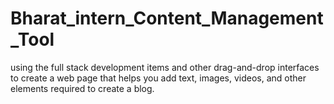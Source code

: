 # Bharat_intern_Content_Management_Tool
using the full stack development items and other
drag-and-drop interfaces to create a
web page that helps you add text, images,
videos, and other elements required to
create a blog.
